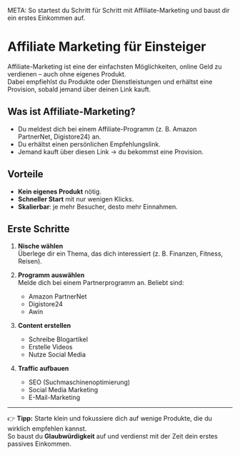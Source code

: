 META: So startest du Schritt für Schritt mit Affiliate-Marketing und baust dir ein erstes Einkommen auf.

# Affiliate Marketing für Einsteiger

Affiliate-Marketing ist eine der einfachsten Möglichkeiten, online Geld zu verdienen – auch ohne eigenes Produkt.  
Dabei empfiehlst du Produkte oder Dienstleistungen und erhältst eine Provision, sobald jemand über deinen Link kauft.

## Was ist Affiliate-Marketing?

- Du meldest dich bei einem Affiliate-Programm (z. B. Amazon PartnerNet, Digistore24) an.  
- Du erhältst einen persönlichen Empfehlungslink.  
- Jemand kauft über diesen Link → du bekommst eine Provision.  

## Vorteile

- **Kein eigenes Produkt** nötig.  
- **Schneller Start** mit nur wenigen Klicks.  
- **Skalierbar**: je mehr Besucher, desto mehr Einnahmen.  

## Erste Schritte

1. **Nische wählen**  
   Überlege dir ein Thema, das dich interessiert (z. B. Finanzen, Fitness, Reisen).  

2. **Programm auswählen**  
   Melde dich bei einem Partnerprogramm an. Beliebt sind:  
   - Amazon PartnerNet  
   - Digistore24  
   - Awin  

3. **Content erstellen**  
   - Schreibe Blogartikel  
   - Erstelle Videos  
   - Nutze Social Media  

4. **Traffic aufbauen**  
   - SEO (Suchmaschinenoptimierung)  
   - Social Media Marketing  
   - E-Mail-Marketing  

---

👉 **Tipp:** Starte klein und fokussiere dich auf wenige Produkte, die du wirklich empfehlen kannst.  
So baust du **Glaubwürdigkeit** auf und verdienst mit der Zeit dein erstes passives Einkommen.
